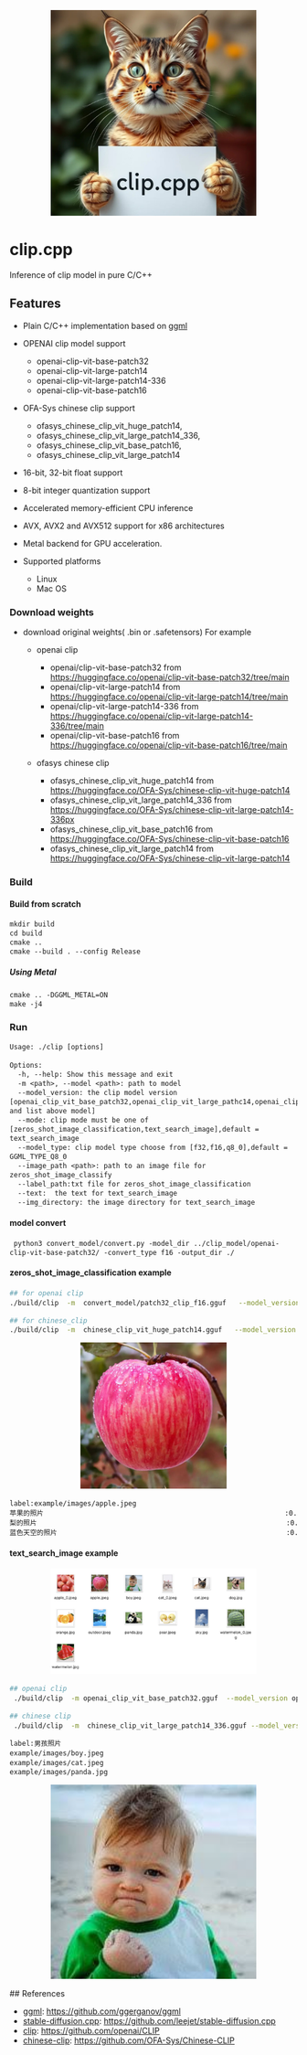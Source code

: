 <p align="center">
  <img src="./assets/cat.jpg" width="360x">
</p>

# clip.cpp

Inference of clip model in pure C/C++

## Features

- Plain C/C++ implementation based on [ggml](https://github.com/ggerganov/ggml)
-  OPENAI clip model support
    - openai-clip-vit-base-patch32
    - openai-clip-vit-large-patch14
    - openai-clip-vit-large-patch14-336
    - openai-clip-vit-base-patch16
-  OFA-Sys chinese clip support
    - ofasys_chinese_clip_vit_huge_patch14,
    - ofasys_chinese_clip_vit_large_patch14_336,
    - ofasys_chinese_clip_vit_base_patch16,
    - ofasys_chinese_clip_vit_large_patch14

- 16-bit, 32-bit float support
- 8-bit integer quantization support
- Accelerated memory-efficient CPU inference
- AVX, AVX2 and AVX512 support for x86 architectures
- Metal backend for GPU acceleration.
- Supported platforms
    - Linux
    - Mac OS

### Download weights

- download original weights( .bin or .safetensors) For example
    - openai clip
      - openai/clip-vit-base-patch32 from https://huggingface.co/openai/clip-vit-base-patch32/tree/main
      - openai/clip-vit-large-patch14 from https://huggingface.co/openai/clip-vit-large-patch14/tree/main
      - openai/clip-vit-large-patch14-336 from https://huggingface.co/openai/clip-vit-large-patch14-336/tree/main
      - openai/clip-vit-base-patch16 from https://huggingface.co/openai/clip-vit-base-patch16/tree/main

    - ofasys chinese clip 
      - ofasys_chinese_clip_vit_huge_patch14 from https://huggingface.co/OFA-Sys/chinese-clip-vit-huge-patch14
      - ofasys_chinese_clip_vit_large_patch14_336 from https://huggingface.co/OFA-Sys/chinese-clip-vit-large-patch14-336px
      - ofasys_chinese_clip_vit_base_patch16 from https://huggingface.co/OFA-Sys/chinese-clip-vit-base-patch16
      - ofasys_chinese_clip_vit_large_patch14 from https://huggingface.co/OFA-Sys/chinese-clip-vit-large-patch14

### Build

#### Build from scratch

```shell
mkdir build
cd build
cmake ..
cmake --build . --config Release
```

##### Using Metal

```
cmake .. -DGGML_METAL=ON
make -j4
```
### Run

```
Usage: ./clip [options]

Options:
  -h, --help: Show this message and exit
  -m <path>, --model <path>: path to model
  --model_version: the clip model version [openai_clip_vit_base_patch32,openai_clip_vit_large_pathc14,openai_clip_vit_large_patch14_336 and list above model]
  --mode: clip mode must be one of [zeros_shot_image_classification,text_search_image],default = text_search_image
  --model_type: clip model type choose from [f32,f16,q8_0],default = GGML_TYPE_Q8_0 
  --image_path <path>: path to an image file for zeros_shot_image_classify 
  --label_path:txt file for zeros_shot_image_classification
  --text:  the text for text_search_image
  --img_directory: the image directory for text_search_image  
```

#### model convert
```python3 
 python3 convert_model/convert.py -model_dir ../clip_model/openai-clip-vit-base-patch32/ -convert_type f16 -output_dir ./ 
```

#### zeros_shot_image_classification example
```sh
## for openai clip 
./build/clip  -m  convert_model/patch32_clip_f16.gguf   --model_version openai_clip_vit_base_patch32 --mode zeros_shot_image_classification --model_type q8_0 --image_path example/images/apple.jpeg --label_path  example/label_english.txt
```

```sh
## for chinese_clip
./build/clip  -m  chinese_clip_vit_huge_patch14.gguf   --model_version ofasys_chinese_clip_vit_huge_patch14 --mode zeros_shot_image_classification --model_type q8_0 --image_path example/images/apple.jpeg --label_path  example/label_chinese.txt
```
<p align="center">
  <img src="example/images/apple.jpeg" width="256x">
</p>

```txt
label:example/images/apple.jpeg
苹果的照片                                                           :0.311196
梨的照片                                                             :0.219238
蓝色天空的照片                                                        :0.207216
```
#### text_search_image example
<p align="center">
  <img src="assets/pics.png" width="360x">
</p>

```sh
## openai clip 
 ./build/clip  -m openai_clip_vit_base_patch32.gguf  --model_version openai_clip_vit_base_patch32 --mode text_search_image --model_type q8_0   --img_directory example/images --text "a photo of apple"
```
```sh
## chinese clip 
 ./build/clip  -m  chinese_clip_vit_large_patch14_336.gguf --model_version ofasys_chinese_clip_vit_large_patch14_336 --mode  text_search_image --model_type q8_0   --img_directory example/images --text "男孩照片"
```

```txt
label:男孩照片
example/images/boy.jpeg                                                  :0.270299
example/images/cat.jpeg                                                  :0.256663
example/images/panda.jpg                                                 :0.246492
```
<p align="center">
  <img src="example/images/boy.jpeg" width="360x">
</p>
## References

  - [ggml](https://github.com/ggerganov/ggml): https://github.com/ggerganov/ggml
  - [stable-diffusion.cpp](https://github.com/leejet/stable-diffusion.cpp): https://github.com/leejet/stable-diffusion.cpp
  - [clip](https://github.com/openai/CLIP): https://github.com/openai/CLIP
  - [chinese-clip](https://github.com/OFA-Sys/Chinese-CLIP): https://github.com/OFA-Sys/Chinese-CLIP
